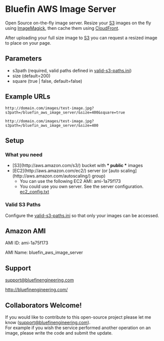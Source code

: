 Bluefin AWS Image Server
=============

Open Source on-the-fly image server.  Resize your [S3](http://aws.amazon.com/s3/) images on the fly using [ImageMagick](http://www.imagemagick.org/script/index.php), then cache them using [CloudFront](http://aws.amazon.com/cloudfront/).

After uploading your full size image to [S3](http://aws.amazon.com/s3/) you can request a resized image to place on your page.


Parameters
-------

<ul>
<li>s3path (required, valid paths defined in <a href="bluefin_aws_image_server/blob/master/www/valid-s3-paths.ini">valid-s3-paths.ini</a>)</li>
<li>size (default=200)</li>
<li>square (true | false, default=false)</li>
</ul>

Example URLs
-------

    http://domain.com/images/test-image.jpg?s3path=/bluefin_aws_image_server/&size=400&square=true

    http://domain.com/images/test-image.jpg?s3path=/bluefin_aws_image_server/&size=400
    
Setup
-------

### What you need
<ul>
<li>[S3](http://aws.amazon.com/s3/) bucket with <strong>* public *</strong> images</li>
<li>[EC2](http://aws.amazon.com/ec2/) server (or [auto scaling](http://aws.amazon.com/autoscaling/) group)
 <ul>
 <li>You can use the following EC2 AMI: ami-1a75f173</li>
 <li>You could use you own server.  See the server configuration. <a href="bluefin_aws_image_server/blob/master/config/ec2_config.txt">ec2_config.txt</a></li>
 </ul>
</li>
</ul>


### Valid S3 Paths

Configure the <a href="bluefin_aws_image_server/blob/master/www/valid-s3-paths.ini">valid-s3-paths.ini</a> so that only your images can be accessed.   

Amazon AMI
-------

AMI ID: ami-1a75f173

AMI Name: bluefin_aws_image_server
    
Support
-------

support@bluefinengineering.com

http://bluefinengineering.com/
    
Collaborators Welcome!
-------

If you would like to contribute to this open-source project please let me know (support@bluefinengineering.com).  
For example if you wish the service performed another operation on an image, please write the code and submit the update.
